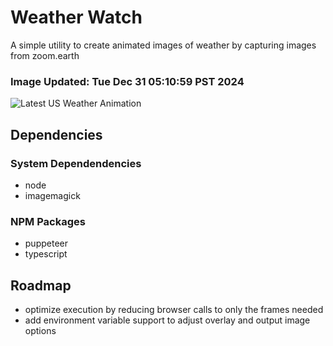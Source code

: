 # Weather Watch

A simple utility to create animated images of weather by capturing images from zoom.earth

### Image Updated: Tue Dec 31 05:10:59 PST 2024

![Latest US Weather Animation](animations/2024-12-31.webp)

## Dependencies
### System Dependendencies
* node
* imagemagick
### NPM Packages
* puppeteer
* typescript

## Roadmap
* optimize execution by reducing browser calls to only the frames needed
* add environment variable support to adjust overlay and output image options
